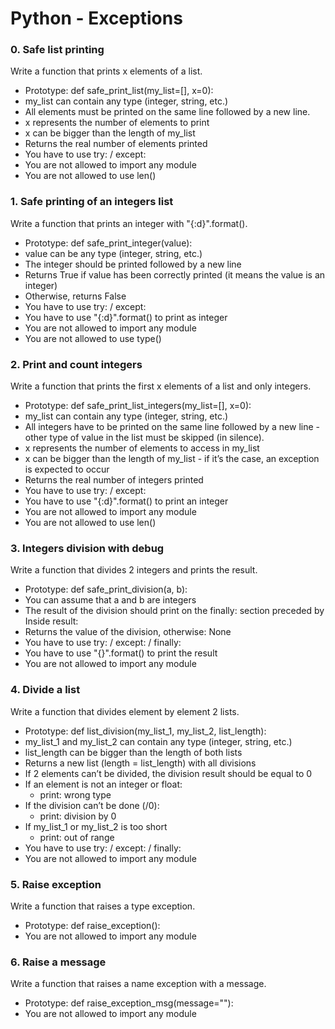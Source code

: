 # Python - Exceptions


### 0. Safe list printing

Write a function that prints x elements of a list.

- Prototype: def safe_print_list(my_list=[], x=0):
- my_list can contain any type (integer, string, etc.)
- All elements must be printed on the same line followed by a new line.
- x represents the number of elements to print
- x can be bigger than the length of my_list
- Returns the real number of elements printed
- You have to use try: / except:
- You are not allowed to import any module
- You are not allowed to use len()


### 1. Safe printing of an integers list

Write a function that prints an integer with "{:d}".format().

- Prototype: def safe_print_integer(value):
- value can be any type (integer, string, etc.)
- The integer should be printed followed by a new line
- Returns True if value has been correctly printed (it means the value is an integer)
- Otherwise, returns False
- You have to use try: / except:
- You have to use "{:d}".format() to print as integer
- You are not allowed to import any module
- You are not allowed to use type()


### 2. Print and count integers

Write a function that prints the first x elements of a list and only integers.

- Prototype: def safe_print_list_integers(my_list=[], x=0):
- my_list can contain any type (integer, string, etc.)
- All integers have to be printed on the same line followed by a new line - other type of value in the list must be skipped (in silence).
- x represents the number of elements to access in my_list
- x can be bigger than the length of my_list - if it’s the case, an exception is expected to occur
- Returns the real number of integers printed
- You have to use try: / except:
- You have to use "{:d}".format() to print an integer
- You are not allowed to import any module
- You are not allowed to use len()


### 3. Integers division with debug

Write a function that divides 2 integers and prints the result.

- Prototype: def safe_print_division(a, b):
- You can assume that a and b are integers
- The result of the division should print on the finally: section preceded by Inside result:
- Returns the value of the division, otherwise: None
- You have to use try: / except: / finally:
- You have to use "{}".format() to print the result
- You are not allowed to import any module


### 4. Divide a list

Write a function that divides element by element 2 lists.

- Prototype: def list_division(my_list_1, my_list_2, list_length):
- my_list_1 and my_list_2 can contain any type (integer, string, etc.)
- list_length can be bigger than the length of both lists
- Returns a new list (length = list_length) with all divisions
- If 2 elements can’t be divided, the division result should be equal to 0
- If an element is not an integer or float:
    - print: wrong type
- If the division can’t be done (/0):
    - print: division by 0
- If my_list_1 or my_list_2 is too short
    - print: out of range
- You have to use try: / except: / finally:
- You are not allowed to import any module


### 5. Raise exception

Write a function that raises a type exception.

- Prototype: def raise_exception():
- You are not allowed to import any module


### 6. Raise a message

Write a function that raises a name exception with a message.

- Prototype: def raise_exception_msg(message=""):
- You are not allowed to import any module